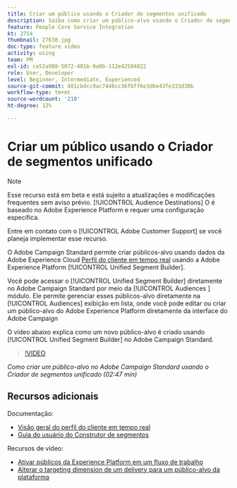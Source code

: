 ```yaml
---
title: Criar um público usando o Criador de segmentos unificado
description: Saiba como criar um público-alvo usando o Criador de segmentos unificado
feature: People Core Service Integration
kt: 2754
thumbnail: 27638.jpg
doc-type: feature video
activity: using
team: PM
exl-id: ce52a988-5072-401b-9a8b-112e42504022
role: User, Developer
level: Beginner, Intermediate, Experienced
source-git-commit: 481cbdcc9ac7446cc36fbff6e3d6e43fe333d30b
workflow-type: tm+mt
source-wordcount: '210'
ht-degree: 12%

---
```


# Criar um público usando o Criador de segmentos unificado

>[!NOTE]
>
>Esse recurso está em beta e está sujeito a atualizações e modificações frequentes sem aviso prévio. [!UICONTROL Audience Destinations] O é baseado no Adobe Experience Platform e requer uma configuração específica.
>
>Entre em contato com o [!UICONTROL Adobe Customer Support] se você planeja implementar esse recurso.

O Adobe Campaign Standard permite criar públicos-alvo usando dados da Adobe Experience Cloud [Perfil do cliente em tempo real](https://experienceleague.adobe.com/docs/platform-learn/tutorials/profiles/understanding-the-real-time-customer-profile.html?lang=en) usando a Adobe Experience Platform [!UICONTROL Unified Segment Builder].

Você pode acessar o [!UICONTROL Unified Segment Builder] diretamente no Adobe Campaign Standard por meio da [!UICONTROL Audiences ] módulo. Ele permite gerenciar esses públicos-alvo diretamente na [!UICONTROL Audiences] exibição em lista, onde você pode editar ou criar um público-alvo do Adobe Experience Platform diretamente da interface do Adobe Campaign

O vídeo abaixo explica como um novo público-alvo é criado usando [!UICONTROL Unified Segment Builder] no Adobe Campaign Standard.

>[!VIDEO](https://video.tv.adobe.com/v/27638?quality=12)

*Como criar um público-alvo no Adobe Campaign Standard usando o Criador de segmentos unificado (02:47 min)*

## Recursos adicionais

Documentação:

* [Visão geral do perfil do cliente em tempo real](https://experienceleague.adobe.com/docs/experience-platform/landing/home.html)
* [Guia do usuário do Construtor de segmentos](https://experienceleague.adobe.com/docs/experience-platform/landing/home.html)

Recursos de vídeo:

* [Ativar públicos da Experience Platform em um fluxo de trabalho](/help/profiles-and-audiences/audience-destinations/activating-aep-audiences.md)
* [Alterar o targeting dimension de um delivery para um público-alvo da plataforma](/help/profiles-and-audiences/audience-destinations/changing-targeting-dimension.md)
